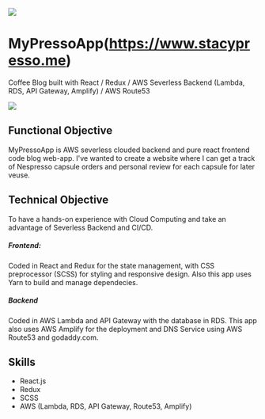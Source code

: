 
![](https://media.giphy.com/media/TgxJxYZDe419rLN6lS/giphy.gif)


# MyPressoApp(https://www.stacypresso.me)

Coffee Blog built with React / Redux / AWS Severless Backend (Lambda, RDS, API Gateway, Amplify) / AWS Route53

![](https://user-images.githubusercontent.com/45322680/73678181-cf419d80-4685-11ea-844d-7050e263b87a.png)


## Functional Objective
MyPressoApp is AWS severless clouded backend and pure react frontend code blog web-app. I've wanted to create a website where I can get a track of Nespresso capsule orders and personal review for each capsule for later veuse. 


## Technical Objective
To have a hands-on experience with Cloud Computing and take an advantage of Severless Backend and CI/CD.

##### Frontend:
Coded in React and Redux for the state management, with CSS preprocessor (SCSS) for styling and responsive design.
Also this app uses Yarn to build and manage dependecies.

##### Backend
Coded in AWS Lambda and API Gateway with the database in RDS. 
This app also uses AWS Amplify for the deployment and DNS Service using AWS Route53 and godaddy.com. 


## Skills
* React.js
* Redux
* SCSS
* AWS (Lambda, RDS, API Gateway, Route53, Amplify)


